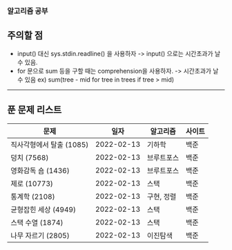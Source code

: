 ### 알고리즘 공부

## 주의할 점
* input() 대신 sys.stdin.readline() 을 사용하자
    -> input() 으로는 시간초과가 날 수 있음.
* for 문으로 sum 등을 구할 때는 comprehension을 사용하자.
    -> 시간초과가 날 수 있음
    ex) sum(tree - mid for tree in trees if tree > mid)

___



## 푼 문제 리스트

| 문제 | 일자 | 알고리즘 | 사이트 |
| ---- | ---- | -------- | ------ |
|직사각형에서 탈출 (1085) |2022-02-13 |기하학 |백준 |
|덩치 (7568) |2022-02-13 |브루트포스 |백준 |
|영화감독 숌 (1436) |2022-02-13 |브루트포스 |백준 |
|제로 (10773) |2022-02-13 |스택 |백준 |
|통계학 (2108) |2022-02-13 |구현, 정렬 |백준 |
|균형잡힌 세상 (4949) |2022-02-13 |스택 |백준 |
|스택 수열 (1874) |2022-02-13 |스택 |백준 |
|나무 자르기 (2805) |2022-02-13 |이진탐색 |백준 |